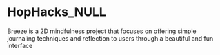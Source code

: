 # HopHacks_NULL
Breeze is a 2D mindfulness project that focuses on offering simple journaling techniques and reflection to users through a beautiful and fun interface 
